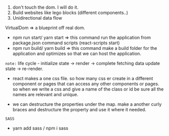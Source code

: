1. don't touch the dom. I will do it.
2. Build websites like lego blocks (different components..)
3. Unidirectional data flow

VirtualDom => a blueprint off real dom. 

* npm run start/ yarn start => this command run the application from package.json command scripts (react-scripts start)
* npm run build/ yarn build => this command make a build folder for the application and optimizes so that we can host the application. 

`note:` life cycle - initialize state -> render -> complete fetching data update state -> re-render.

* react makes a one css file. so how many css er create in a different component or pages that can access any other components or pages. so when we write a css and give a name of the class or id be sure all the names are relevant and unique.

* we can destructure the properties under the map. make a another curly braces and destructure the property and use it where it needed.

`SASS`
- yarn add sass / npm i sass